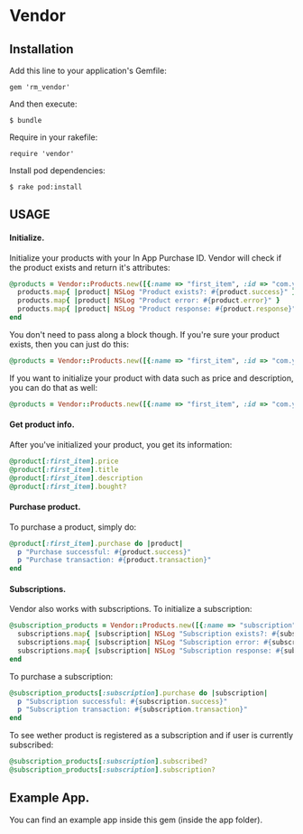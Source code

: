 # Vendor

## Installation

Add this line to your application's Gemfile:

    gem 'rm_vendor'

And then execute:

    $ bundle

Require in your rakefile:

    require 'vendor'

Install pod dependencies:

    $ rake pod:install
    
## USAGE

#### Initialize.

Initialize your products with your In App Purchase ID. Vendor will check if the product exists and return it's attributes:
    
```Ruby
@products = Vendor::Products.new([{:name => "first_item", :id => "com.your.first_item.id"}, {:name => "second_item", :id => "com.your.second_item.id"}]) do |products|
  products.map{ |product| NSLog "Product exists?: #{product.success}" }
  products.map{ |product| NSLog "Product error: #{product.error}" }
  products.map{ |product| NSLog "Product response: #{product.response}" }
end
```

You don't need to pass along a block though. If you're sure your product exists, then you can just do this:
      
```Ruby
@products = Vendor::Products.new([{:name => "first_item", :id => "com.your.first_item.id"}, {:name => "second_item", :id => "com.your.second_item.id"}])
```

If you want to initialize your product with data such as price and description, you can do that as well:
      
```Ruby
@products = Vendor::Products.new([{:name => "first_item", :id => "com.your.first_item.id", :price => "0.99", :title ="Title of my first item", :description => "My first items description"}])
```

#### Get product info.

After you've initialized your product, you get its information:
  
```Ruby
@product[:first_item].price
@product[:first_item].title
@product[:first_item].description
@product[:first_item].bought?
```

#### Purchase product.

To purchase a product, simply do:

```Ruby
@product[:first_item].purchase do |product|
  p "Purchase successful: #{product.success}"
  p "Purchase transaction: #{product.transaction}"
end
```

#### Subscriptions.

Vendor also works with subscriptions. To initialize a subscription:

```Ruby
@subscription_products = Vendor::Products.new([{:name => "subscription", :id => "com.your.subscription.id", :secret => "abcdefg12345", :subscription => true}]) do |subscriptions|
  subscriptions.map{ |subscription| NSLog "Subscription exists?: #{subscription.success}" }
  subscriptions.map{ |subscription| NSLog "Subscription error: #{subscription.error}" }
  subscriptions.map{ |subscription| NSLog "Subscription response: #{subscription.response}" }
end
```

To purchase a subscription:

```Ruby
@subscription_products[:subscription].purchase do |subscription|
  p "Subscription successful: #{subscription.success}"
  p "Subscription transaction: #{subscription.transaction}"
end
```

To see wether product is registered as a subscription and if user is currently subscribed:

```Ruby
@subscription_products[:subscription].subscribed?
@subscription_products[:subscription].subscription?
```

## Example App.

You can find an example app inside this gem (inside the app folder).
